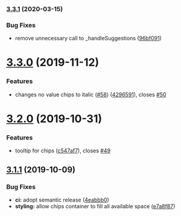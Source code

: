 ### [3.3.1](https://github.com/neovici/paper-autocomplete-chips/compare/v3.3.0...v3.3.1) (2020-03-15)


### Bug Fixes

* remove unnecessary call to _handleSuggestions ([96bf091](https://github.com/neovici/paper-autocomplete-chips/commit/96bf091084baf3bafe87a5e1ed6784269a6ab993))

# [3.3.0](https://github.com/neovici/paper-autocomplete-chips/compare/v3.2.0...v3.3.0) (2019-11-12)


### Features

* changes no value chips to italic ([#58](https://github.com/neovici/paper-autocomplete-chips/issues/58)) ([4296591](https://github.com/neovici/paper-autocomplete-chips/commit/4296591)), closes [#50](https://github.com/neovici/paper-autocomplete-chips/issues/50)

# [3.2.0](https://github.com/neovici/paper-autocomplete-chips/compare/v3.1.1...v3.2.0) (2019-10-31)


### Features

* tooltip for chips ([c547af7](https://github.com/neovici/paper-autocomplete-chips/commit/c547af7)), closes [#49](https://github.com/neovici/paper-autocomplete-chips/issues/49)

## [3.1.1](https://github.com/neovici/paper-autocomplete-chips/compare/v3.1.0...v3.1.1) (2019-10-09)


### Bug Fixes

* **ci:** adopt semantic release ([4eabbb0](https://github.com/neovici/paper-autocomplete-chips/commit/4eabbb0))
* **styling:** allow chips container to fill all available space ([e7a8f87](https://github.com/neovici/paper-autocomplete-chips/commit/e7a8f87))
